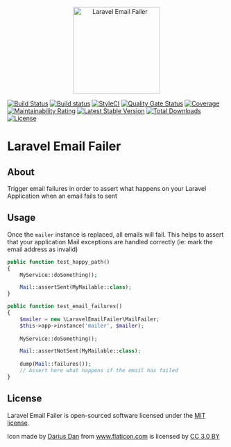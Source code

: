 <p align="center"><img width="200" src="https://image.flaticon.com/icons/svg/1982/1982945.svg" alt="Laravel Email Failer" /></p>

[![Build Status](https://travis-ci.org/rogervila/laravel-email-failer.svg?branch=master)](https://travis-ci.org/rogervila/laravel-email-failer)
[![Build status](https://ci.appveyor.com/api/projects/status/4jvwpqfea2x9h95j/branch/master?svg=true)](https://ci.appveyor.com/project/roger-vila/laravel-email-failer/branch/master)
[![StyleCI](https://github.styleci.io/repos/195772522/shield?branch=master)](https://github.styleci.io/repos/195772522)
[![Quality Gate Status](https://sonarcloud.io/api/project_badges/measure?project=rogervila_laravel-email-failer&metric=alert_status)](https://sonarcloud.io/dashboard?id=rogervila_laravel-email-failer)
[![Coverage](https://sonarcloud.io/api/project_badges/measure?project=rogervila_laravel-email-failer&metric=coverage)](https://sonarcloud.io/dashboard?id=rogervila_laravel-email-failer)
[![Maintainability Rating](https://sonarcloud.io/api/project_badges/measure?project=rogervila_laravel-email-failer&metric=sqale_rating)](https://sonarcloud.io/dashboard?id=rogervila_laravel-email-failer)
[![Latest Stable Version](https://poser.pugx.org/rogervila/laravel-email-failer/v/stable)](https://packagist.org/packages/rogervila/laravel-email-failer)
[![Total Downloads](https://poser.pugx.org/rogervila/laravel-email-failer/downloads)](https://packagist.org/packages/rogervila/laravel-email-failer)
[![License](https://poser.pugx.org/rogervila/laravel-email-failer/license)](https://packagist.org/packages/rogervila/laravel-email-failer)


# Laravel Email Failer

## About

Trigger email failures in order to assert what happens on your Laravel Application when an email fails to sent

## Usage

Once the `mailer` instance is replaced, all emails will fail. This helps to assert that your application Mail exceptions are handled correctly (ie: mark the email address as invalid)

```php
public function test_happy_path()
{
    MyService::doSomething();

    Mail::assertSent(MyMailable::class);
}

public function test_email_failures()
{
    $mailer = new \LaravelEmailFailer\MailFailer;
    $this->app->instance('mailer', $mailer);
    
    MyService::doSomething();

    Mail::assertNotSent(MyMailable::class);
    
    dump(Mail::failures());
    // Assert here what happens if the email has failed
}

```


## License

Laravel Email Failer is open-sourced software licensed under the [MIT license](https://opensource.org/licenses/MIT).


Icon made by <a href="https://www.flaticon.com/authors/darius-dan" title="Darius Dan">Darius Dan</a> from <a href="https://www.flaticon.com/"    title="Flaticon">www.flaticon.com</a> is licensed by <a href="http://creativecommons.org/licenses/by/3.0/"                 title="Creative Commons BY 3.0" target="_blank">CC 3.0 BY</a>
